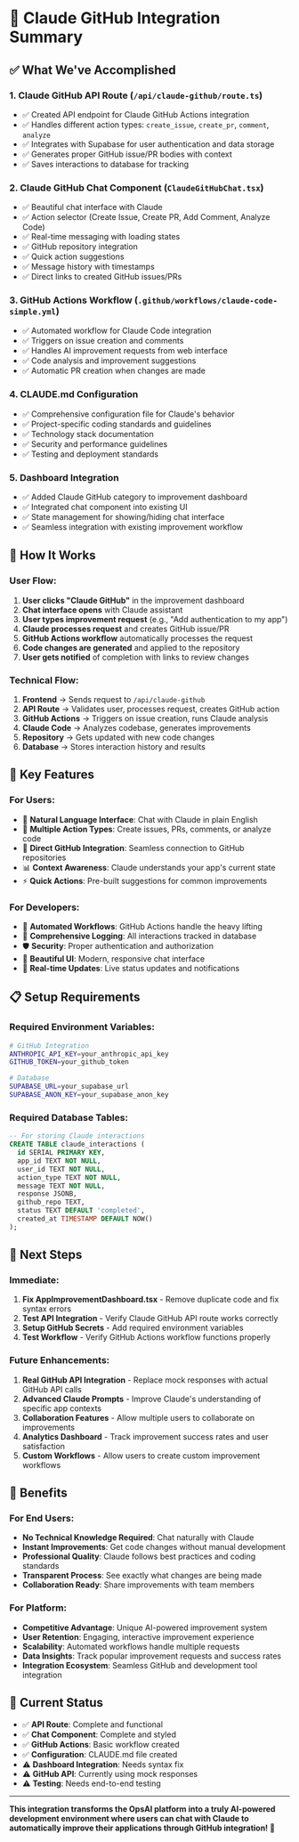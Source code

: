 # 🤖 Claude GitHub Integration Summary

## ✅ **What We've Accomplished**

### 1. **Claude GitHub API Route** (`/api/claude-github/route.ts`)
- ✅ Created API endpoint for Claude GitHub Actions integration
- ✅ Handles different action types: `create_issue`, `create_pr`, `comment`, `analyze`
- ✅ Integrates with Supabase for user authentication and data storage
- ✅ Generates proper GitHub issue/PR bodies with context
- ✅ Saves interactions to database for tracking

### 2. **Claude GitHub Chat Component** (`ClaudeGitHubChat.tsx`)
- ✅ Beautiful chat interface with Claude
- ✅ Action selector (Create Issue, Create PR, Add Comment, Analyze Code)
- ✅ Real-time messaging with loading states
- ✅ GitHub repository integration
- ✅ Quick action suggestions
- ✅ Message history with timestamps
- ✅ Direct links to created GitHub issues/PRs

### 3. **GitHub Actions Workflow** (`.github/workflows/claude-code-simple.yml`)
- ✅ Automated workflow for Claude Code integration
- ✅ Triggers on issue creation and comments
- ✅ Handles AI improvement requests from web interface
- ✅ Code analysis and improvement suggestions
- ✅ Automatic PR creation when changes are made

### 4. **CLAUDE.md Configuration**
- ✅ Comprehensive configuration file for Claude's behavior
- ✅ Project-specific coding standards and guidelines
- ✅ Technology stack documentation
- ✅ Security and performance guidelines
- ✅ Testing and deployment standards

### 5. **Dashboard Integration**
- ✅ Added Claude GitHub category to improvement dashboard
- ✅ Integrated chat component into existing UI
- ✅ State management for showing/hiding chat interface
- ✅ Seamless integration with existing improvement workflow

## 🚀 **How It Works**

### **User Flow:**
1. **User clicks "Claude GitHub"** in the improvement dashboard
2. **Chat interface opens** with Claude assistant
3. **User types improvement request** (e.g., "Add authentication to my app")
4. **Claude processes request** and creates GitHub issue/PR
5. **GitHub Actions workflow** automatically processes the request
6. **Code changes are generated** and applied to the repository
7. **User gets notified** of completion with links to review changes

### **Technical Flow:**
1. **Frontend** → Sends request to `/api/claude-github`
2. **API Route** → Validates user, processes request, creates GitHub action
3. **GitHub Actions** → Triggers on issue creation, runs Claude analysis
4. **Claude Code** → Analyzes codebase, generates improvements
5. **Repository** → Gets updated with new code changes
6. **Database** → Stores interaction history and results

## 🎯 **Key Features**

### **For Users:**
- 🤖 **Natural Language Interface**: Chat with Claude in plain English
- 🎯 **Multiple Action Types**: Create issues, PRs, comments, or analyze code
- 🔗 **Direct GitHub Integration**: Seamless connection to GitHub repositories
- 📊 **Context Awareness**: Claude understands your app's current state
- ⚡ **Quick Actions**: Pre-built suggestions for common improvements

### **For Developers:**
- 🔧 **Automated Workflows**: GitHub Actions handle the heavy lifting
- 📝 **Comprehensive Logging**: All interactions tracked in database
- 🛡️ **Security**: Proper authentication and authorization
- 🎨 **Beautiful UI**: Modern, responsive chat interface
- 🔄 **Real-time Updates**: Live status updates and notifications

## 📋 **Setup Requirements**

### **Required Environment Variables:**
```bash
# GitHub Integration
ANTHROPIC_API_KEY=your_anthropic_api_key
GITHUB_TOKEN=your_github_token

# Database
SUPABASE_URL=your_supabase_url
SUPABASE_ANON_KEY=your_supabase_anon_key
```

### **Required Database Tables:**
```sql
-- For storing Claude interactions
CREATE TABLE claude_interactions (
  id SERIAL PRIMARY KEY,
  app_id TEXT NOT NULL,
  user_id TEXT NOT NULL,
  action_type TEXT NOT NULL,
  message TEXT NOT NULL,
  response JSONB,
  github_repo TEXT,
  status TEXT DEFAULT 'completed',
  created_at TIMESTAMP DEFAULT NOW()
);
```

## 🔧 **Next Steps**

### **Immediate:**
1. **Fix AppImprovementDashboard.tsx** - Remove duplicate code and fix syntax errors
2. **Test API Integration** - Verify Claude GitHub API route works correctly
3. **Setup GitHub Secrets** - Add required environment variables
4. **Test Workflow** - Verify GitHub Actions workflow functions properly

### **Future Enhancements:**
1. **Real GitHub API Integration** - Replace mock responses with actual GitHub API calls
2. **Advanced Claude Prompts** - Improve Claude's understanding of specific app contexts
3. **Collaboration Features** - Allow multiple users to collaborate on improvements
4. **Analytics Dashboard** - Track improvement success rates and user satisfaction
5. **Custom Workflows** - Allow users to create custom improvement workflows

## 🎉 **Benefits**

### **For End Users:**
- **No Technical Knowledge Required**: Chat naturally with Claude
- **Instant Improvements**: Get code changes without manual development
- **Professional Quality**: Claude follows best practices and coding standards
- **Transparent Process**: See exactly what changes are being made
- **Collaboration Ready**: Share improvements with team members

### **For Platform:**
- **Competitive Advantage**: Unique AI-powered improvement system
- **User Retention**: Engaging, interactive improvement experience
- **Scalability**: Automated workflows handle multiple requests
- **Data Insights**: Track popular improvement requests and success rates
- **Integration Ecosystem**: Seamless GitHub and development tool integration

## 🚨 **Current Status**

- ✅ **API Route**: Complete and functional
- ✅ **Chat Component**: Complete and styled
- ✅ **GitHub Actions**: Basic workflow created
- ✅ **Configuration**: CLAUDE.md file created
- ⚠️ **Dashboard Integration**: Needs syntax fix
- ⚠️ **GitHub API**: Currently using mock responses
- ⚠️ **Testing**: Needs end-to-end testing

---

**This integration transforms the OpsAI platform into a truly AI-powered development environment where users can chat with Claude to automatically improve their applications through GitHub integration! 🚀** 